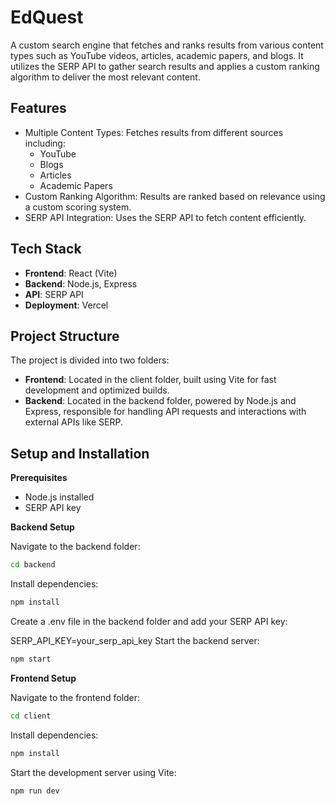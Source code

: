 ﻿
# EdQuest

A custom search engine that fetches and ranks results from various content types such as YouTube videos, articles, academic papers, and blogs. It utilizes the SERP API to gather search results and applies a custom ranking algorithm to deliver the most relevant content.



## Features

- Multiple Content Types: Fetches results from different sources including:
  - YouTube
  - Blogs
  - Articles
  - Academic Papers
- Custom Ranking Algorithm: Results are ranked based on relevance using a custom scoring system.
- SERP API Integration: Uses the SERP API to fetch content efficiently.

## Tech Stack

- **Frontend**: React (Vite)
- **Backend**: Node.js, Express
- **API**: SERP API
- **Deployment**: Vercel


## Project Structure
The project is divided into two folders:

- **Frontend**: Located in the client folder, built using Vite for fast development and optimized builds.
- **Backend**: Located in the backend folder, powered by Node.js and Express, responsible for handling API requests and interactions with external APIs like SERP.
## Setup and Installation

**Prerequisites**
- Node.js installed
- SERP API key

**Backend Setup**

Navigate to the backend folder:

```bash
cd backend
```
Install dependencies:

```bash
npm install
```
Create a .env file in the backend folder and add your SERP API key:

SERP_API_KEY=your_serp_api_key
Start the backend server:

```bash
npm start
```
**Frontend Setup**

Navigate to the frontend folder:

```bash
cd client
```

Install dependencies:

```bash
npm install
```
Start the development server using Vite:

```bash
npm run dev
```
